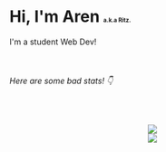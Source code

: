 # Hi, I'm Aren <font size=1>a.k.a Ritz.</font>

I'm a student Web Dev!


</br>

###### Here are some bad stats! 👇
  </br>
<p align="center">
    <img src="https://github-readme-stats.vercel.app/api/top-langs/?username=ArenRitz&theme=radical">
    <br>
    <img src="https://github-readme-stats.vercel.app/api?username=ArenRitz&count_private=true&show_icons=true&theme=radical&layout=compact">
</p>
